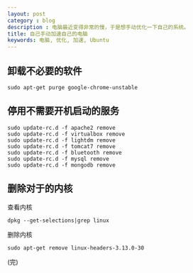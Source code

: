 ```yaml
---
layout: post 
category : blog
description : 电脑最近变得非常的慢，于是想手动优化一下自己的系统。 
title: 自己手动加速自己的电脑
keywords: 电脑, 优化, 加速, Ubuntu
---
```




## 卸载不必要的软件


```
sudo apt-get purge google-chrome-unstable
```

## 停用不需要开机启动的服务


```
sudo update-rc.d -f apache2 remove
sudo update-rc.d -f virtualbox remove
sudo update-rc.d -f lightdm remove
sudo update-rc.d -f tomcat7 remove
sudo update-rc.d -f bluetooth remove
sudo update-rc.d -f mysql remove
sudo update-rc.d -f mongodb remove
```

## 删除对于的内核

查看内核
```
dpkg --get-selections|grep linux
```

删除内核
```
sudo apt-get remove linux-headers-3.13.0-30
```
(完)


